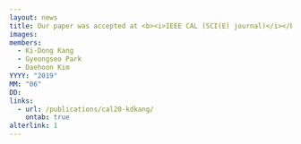 ```yaml
---
layout: news
title: Our paper was accepted at <b><i>IEEE CAL (SCI(E) journal)</i></b>.
images:
members:
  - Ki-Dong Kang
  - Gyeongseo Park
  - Daehoon Kim
YYYY: "2019"
MM: "06"
DD: 
links:
  - url: /publications/cal20-kdkang/
    ontab: true
alterlink: 1
---
```

